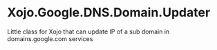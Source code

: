 # Xojo.Google.DNS.Domain.Updater
Little class for Xojo that can update IP of a sub domain in domains.google.com services
